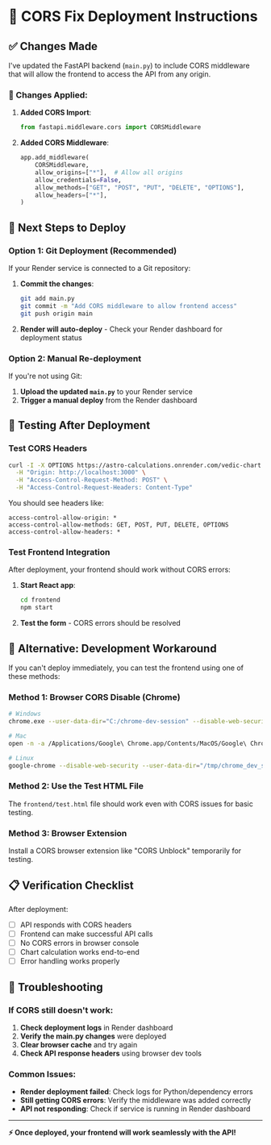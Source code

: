 # 🔧 CORS Fix Deployment Instructions

## ✅ Changes Made

I've updated the FastAPI backend (`main.py`) to include CORS middleware that will allow the frontend to access the API from any origin.

### 🔄 Changes Applied:

1. **Added CORS Import**:
   ```python
   from fastapi.middleware.cors import CORSMiddleware
   ```

2. **Added CORS Middleware**:
   ```python
   app.add_middleware(
       CORSMiddleware,
       allow_origins=["*"],  # Allow all origins
       allow_credentials=False,
       allow_methods=["GET", "POST", "PUT", "DELETE", "OPTIONS"],
       allow_headers=["*"],
   )
   ```

## 🚀 Next Steps to Deploy

### Option 1: Git Deployment (Recommended)
If your Render service is connected to a Git repository:

1. **Commit the changes**:
   ```bash
   git add main.py
   git commit -m "Add CORS middleware to allow frontend access"
   git push origin main
   ```

2. **Render will auto-deploy** - Check your Render dashboard for deployment status

### Option 2: Manual Re-deployment
If you're not using Git:

1. **Upload the updated `main.py`** to your Render service
2. **Trigger a manual deploy** from the Render dashboard

## 🧪 Testing After Deployment

### Test CORS Headers
```bash
curl -I -X OPTIONS https://astro-calculations.onrender.com/vedic-chart \
  -H "Origin: http://localhost:3000" \
  -H "Access-Control-Request-Method: POST" \
  -H "Access-Control-Request-Headers: Content-Type"
```

You should see headers like:
```
access-control-allow-origin: *
access-control-allow-methods: GET, POST, PUT, DELETE, OPTIONS
access-control-allow-headers: *
```

### Test Frontend Integration
After deployment, your frontend should work without CORS errors:

1. **Start React app**:
   ```bash
   cd frontend
   npm start
   ```

2. **Test the form** - CORS errors should be resolved

## 🔧 Alternative: Development Workaround

If you can't deploy immediately, you can test the frontend using one of these methods:

### Method 1: Browser CORS Disable (Chrome)
```bash
# Windows
chrome.exe --user-data-dir="C:/chrome-dev-session" --disable-web-security --disable-features=VizDisplayCompositor

# Mac
open -n -a /Applications/Google\ Chrome.app/Contents/MacOS/Google\ Chrome --args --user-data-dir="/tmp/chrome_dev_sess" --disable-web-security

# Linux
google-chrome --disable-web-security --user-data-dir="/tmp/chrome_dev_sess"
```

### Method 2: Use the Test HTML File
The `frontend/test.html` file should work even with CORS issues for basic testing.

### Method 3: Browser Extension
Install a CORS browser extension like "CORS Unblock" temporarily for testing.

## 📋 Verification Checklist

After deployment:

- [ ] API responds with CORS headers
- [ ] Frontend can make successful API calls
- [ ] No CORS errors in browser console
- [ ] Chart calculation works end-to-end
- [ ] Error handling works properly

## 🐛 Troubleshooting

### If CORS still doesn't work:

1. **Check deployment logs** in Render dashboard
2. **Verify the main.py changes** were deployed
3. **Clear browser cache** and try again
4. **Check API response headers** using browser dev tools

### Common Issues:

- **Render deployment failed**: Check logs for Python/dependency errors
- **Still getting CORS errors**: Verify the middleware was added correctly
- **API not responding**: Check if service is running in Render dashboard

---

**⚡ Once deployed, your frontend will work seamlessly with the API!**
